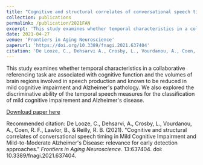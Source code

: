 ```yaml
---
title: "Cognitive and structural correlates of conversational speech timing in Mild Cognitive Impairment and Mild-to-Moderate Alzheimer&#39;s Disease&#58; relevance for early detection approaches."
collection: publications
permalink: /publication/2021FAN
excerpt: 'This study examines whether temporal characteristics in a collaborative referencing task are associated with cognitive function and the volumes of brain regions involved in speech production and known to be reduced in mild cognitive impairment and Alzheimer&#39;s pathology. We also explored the discriminative ability of the temporal speech measures for the classification of mild cognitive impairement and Alzheimer&#39;s disease.'
date: 2021-04-27
venue: 'Frontiers in Aging Neuroscience'
paperurl: 'https://doi.org/10.3389/fnagi.2021.637404'
citation: 'De Looze, C., Dehsarvi A., Crosby, L., Vourdanou, A., Coen, R. F., Lawlor, B., & Reilly, R. B. (2021). "Cognitive and structural correlates of conversational speech timing in Mild Cognitive Impairment and Mild-to-Moderate Alzheimer&#39;s Disease&#58; relevance for early detection approaches."; <i>Frontiers in Aging Neuroscience</i>. 13:637404. doi: 10.3389/fnagi.2021.637404.'
--- 
```


This study examines whether temporal characteristics in a collaborative referencing task are associated with cognitive function and the volumes of brain regions involved in speech production and known to be reduced in mild cognitive impairment and Alzheimer&#39;s pathology. We also explored the discriminative ability of the temporal speech measures for the classification of mild cognitive impairement and Alzheimer&#39;s disease.

[Download paper here](https://doi.org/10.3389/fnagi.2021.637404)

Recommended citation: De Looze, C., Dehsarvi, A., Crosby, L., Vourdanou, A., Coen, R. F., Lawlor, B., & Reilly, R. B. (2021). "Cognitive and structural correlates of conversational speech timing in Mild Cognitive Impairment and Mild-to-Moderate Alzheimer&#39;s Disease&#58; relevance for early detection approaches." <i>Frontiers in Aging Neuroscience</i>. 13:637404. doi: 10.3389/fnagi.2021.637404.
